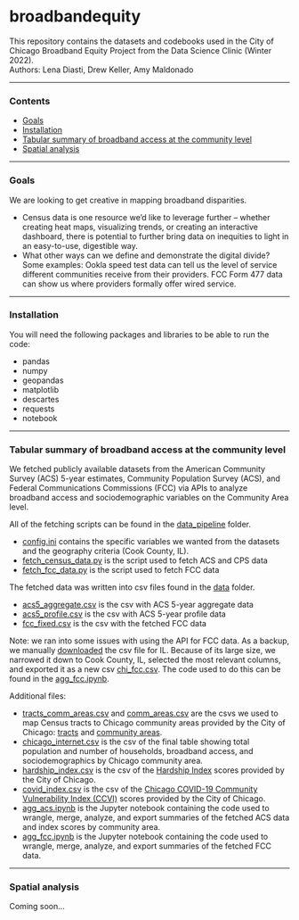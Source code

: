 # broadbandequity

This repository contains the datasets and codebooks used in the City of Chicago Broadband Equity Project from the Data Science Clinic (Winter 2022).  
Authors: Lena Diasti, Drew Keller, Amy Maldonado

---
### Contents

 * [Goals](#goals)
 * [Installation](#installation)
 * [Tabular summary of broadband access at the community level](#tabular-summary-of-broadband-access-at-the-community-level)
 * [Spatial analysis](#spatial-analysis) 
 
---
### Goals

We are looking to get creative in mapping broadband disparities.
+ Census data is one resource we’d like to leverage further – whether creating heat maps, visualizing trends, or creating an interactive dashboard, there is potential to further bring data on inequities to light in an easy-to-use, digestible way.
+ What other ways can we define and demonstrate the digital divide? Some examples: Ookla speed test data can tell us the level of service different communities receive from their providers. FCC Form 477 data can show us where providers formally offer wired service.

---
### Installation

You will need the following packages and libraries to be able to run the code:
+ pandas
+ numpy
+ geopandas
+ matplotlib
+ descartes
+ requests
+ notebook

---
### Tabular summary of broadband access at the community level 

We fetched publicly available datasets from the American Community Survey (ACS) 5-year estimates, Community Population Survey (ACS), and Federal Communications Commissions (FCC) via APIs to analyze broadband access and sociodemographic variables on the Community Area level. 

All of the fetching scripts can be found in the [data_pipeline](data_pipeline) folder. 
+ [config.ini](config.ini) contains the specific variables we wanted from the datasets and the geography criteria (Cook County, IL). 
+ [fetch_census_data.py](data_pipeline/fetch_census_data.py) is the script used to fetch ACS and CPS data
+ [fetch_fcc_data.py](data_pipeline/fetch_fcc_data.py) is the script used to fetch FCC data

The fetched data was written into csv files found in the [data](data) folder. 
+ [acs5_aggregate.csv](data/acs5_aggregate.csv) is the csv with ACS 5-year aggregate data 
+ [acs5_profile.csv](data/acs5_profile.csv) is the csv with ACS 5-year profile data 
+ [fcc_fixed.csv](data/fcc_fixed.csv) is the csv with the fetched FCC data 

Note: we ran into some issues with using the API for FCC data. As a backup, we manually [downloaded](https://www.fcc.gov/general/broadband-deployment-data-fcc-form-477) the csv file for IL. Because of its large size, we narrowed it down to Cook County, IL, selected the most relevant columns, and exported it as a new csv [chi_fcc.csv](data/chi_fcc.csv). The code used to do this can be found in the [agg_fcc.ipynb](agg_fcc.ipynb). 

Additional files:
+ [tracts_comm_areas.csv](data/tracts_comm_areas.csv) and [comm_areas.csv](data/comm_areas.csv) are the csvs we used to map Census tracts to Chicago community areas provided by the City of Chicago: [tracts](https://data.cityofchicago.org/Facilities-Geographic-Boundaries/Boundaries-Census-Tracts-2010/5jrd-6zik) and [community areas](https://data.cityofchicago.org/Facilities-Geographic-Boundaries/Boundaries-Community-Areas-current-/cauq-8yn6). 
+ [chicago_internet.csv](data/chicago_internet.csv) is the csv of the final table showing total population and number of households, broadband access, and sociodemographics by Chicago community area. 
+ [hardship_index.csv](data/hardship_index.csv) is the csv of the [Hardship Index](https://data.cityofchicago.org/Health-Human-Services/hardship-index/792q-4jtu) scores provided by the City of Chicago.
+ [covid_index.csv](covid_index.csv) is the csv of the [Chicago COVID-19 Community Vulnerability Index (CCVI)](https://data.cityofchicago.org/Health-Human-Services/Chicago-COVID-19-Community-Vulnerability-Index-CCV/xhc6-88s9) scores provided by the City of Chicago.
+ [agg_acs.ipynb](agg_acs.ipynb) is the Jupyter notebook containing the code used to wrangle, merge, analyze, and export summaries of the fetched ACS data and index scores by community area. 
+ [agg_fcc.ipynb](agg_fcc.ipynb) is the Jupyter notebook containing the code used to wrangle, merge, analyze, and export summaries of the fetched FCC data. 

---
### Spatial analysis 

Coming soon...








